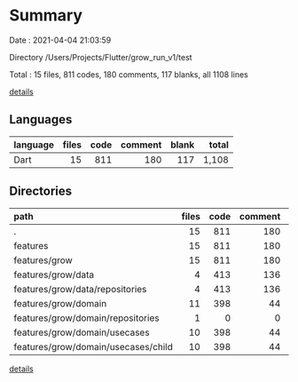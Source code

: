 # Summary

Date : 2021-04-04 21:03:59

Directory /Users/Projects/Flutter/grow_run_v1/test

Total : 15 files,  811 codes, 180 comments, 117 blanks, all 1108 lines

[details](details.md)

## Languages
| language | files | code | comment | blank | total |
| :--- | ---: | ---: | ---: | ---: | ---: |
| Dart | 15 | 811 | 180 | 117 | 1,108 |

## Directories
| path | files | code | comment | blank | total |
| :--- | ---: | ---: | ---: | ---: | ---: |
| . | 15 | 811 | 180 | 117 | 1,108 |
| features | 15 | 811 | 180 | 117 | 1,108 |
| features/grow | 15 | 811 | 180 | 117 | 1,108 |
| features/grow/data | 4 | 413 | 136 | 63 | 612 |
| features/grow/data/repositories | 4 | 413 | 136 | 63 | 612 |
| features/grow/domain | 11 | 398 | 44 | 54 | 496 |
| features/grow/domain/repositories | 1 | 0 | 0 | 1 | 1 |
| features/grow/domain/usecases | 10 | 398 | 44 | 53 | 495 |
| features/grow/domain/usecases/child | 10 | 398 | 44 | 53 | 495 |

[details](details.md)